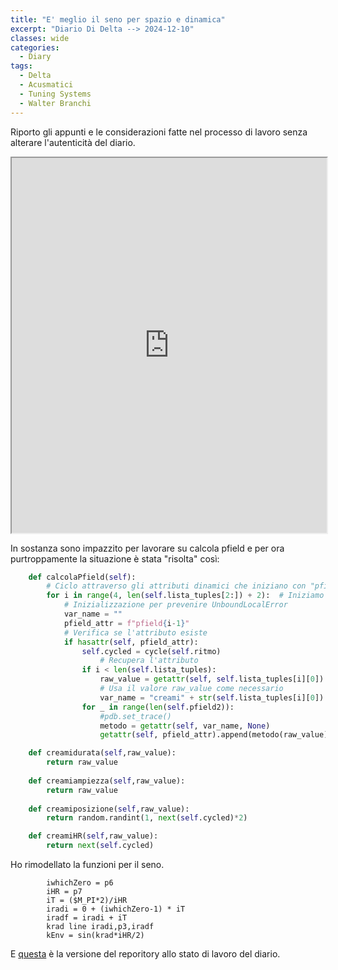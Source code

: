 ```yaml
---
title: "E' meglio il seno per spazio e dinamica"
excerpt: "Diario Di Delta --> 2024-12-10"
classes: wide
categories:
  - Diary
tags:
  - Delta
  - Acusmatici
  - Tuning Systems
  - Walter Branchi
---
```


Riporto gli appunti e le considerazioni fatte nel processo di lavoro senza alterare l'autenticità del diario.

<iframe src="https://docs.google.com/viewer?url=https://s-e-a-m.github.io/giulio-romano-de-mattia/assets/docs/2024-12-10_deltaBlog.pdf&embedded=true" width="100%" height="600px"></iframe>

In sostanza sono impazzito per lavorare su calcola pfield e per ora purtroppamente la situazione è stata "risolta" così:    

```python
    def calcolaPfield(self):
        # Ciclo attraverso gli attributi dinamici che iniziano con "pfield"
        for i in range(4, len(self.lista_tuples[2:]) + 2):  # Iniziamo da 3 per "pfield3"
            # Inizializzazione per prevenire UnboundLocalError
            var_name = ""
            pfield_attr = f"pfield{i-1}"
            # Verifica se l'attributo esiste
            if hasattr(self, pfield_attr):
                self.cycled = cycle(self.ritmo)
                    # Recupera l'attributo
                if i < len(self.lista_tuples):
                    raw_value = getattr(self, self.lista_tuples[i][0])
                    # Usa il valore raw_value come necessario
                    var_name = "creami" + str(self.lista_tuples[i][0])
                for _ in range(len(self.pfield2)):
                    #pdb.set_trace()
                    metodo = getattr(self, var_name, None)
                    getattr(self, pfield_attr).append(metodo(raw_value))  

    def creamidurata(self,raw_value):
        return raw_value
    
    def creamiampiezza(self,raw_value):
        return raw_value
    
    def creamiposizione(self,raw_value):
        return random.randint(1, next(self.cycled)*2) 

    def creamiHR(self,raw_value):
        return next(self.cycled)

```

Ho rimodellato la funzioni per il seno.
```csound
        iwhichZero = p6
        iHR = p7
        iT = ($M_PI*2)/iHR
        iradi = 0 + (iwhichZero-1) * iT
        iradf = iradi + iT        
        krad line iradi,p3,iradf
        kEnv = sin(krad*iHR/2)

```



E [questa](https://github.com/DMGiulioRomano/delta/tree/1bf29cade8290102f0e0c5dac79df50d90d34f20) è la versione del reporitory allo stato di lavoro del diario.

